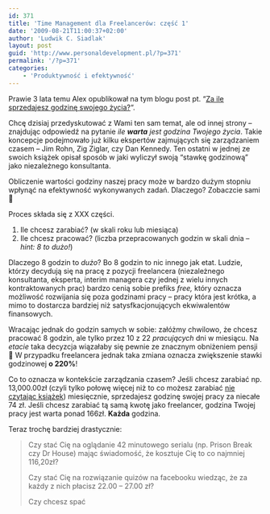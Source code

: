 ```yaml
---
id: 371
title: 'Time Management dla Freelancerów: część 1'
date: '2009-08-21T11:00:37+02:00'
author: 'Ludwik C. Siadlak'
layout: post
guid: 'http://www.personaldevelopment.pl/?p=371'
permalink: '/?p=371'
categories:
    - 'Produktywność i efektywność'
---
```


Prawie 3 lata temu Alex opublikował na tym blogu post pt. “[Za ile sprzedajesz godzinę swojego życia?](http://alexba.eu/2006-11-04/rozwoj-kariera-praca/za-ile-sprzedajesz-godzine-twojego-zycia/)“.

Chcę dzisiaj przedyskutować z Wami ten sam temat, ale od innej strony – znajdując odpowiedź na pytanie *ile **warta** jest godzina Twojego życia*. Takie koncepcje podejmowało już kilku ekspertów zajmujących się zarządzaniem czasem – Jim Rohn, Zig Ziglar, czy Dan Kennedy. Ten ostatni w jednej ze swoich książek opisał sposób w jaki wyliczył swoją “stawkę godzinową” jako niezależnego konsultanta.

Obliczenie wartości godziny naszej pracy może w bardzo dużym stopniu wpłynąć na efektywność wykonywanych zadań. Dlaczego? Zobaczcie sami 🙂

Proces składa się z XXX części.

1. Ile chcesz zarabiać? (w skali roku lub miesiąca)
2. Ile chcesz pracować? (liczba przepracowanych godzin w skali dnia – *hint: 8 to dużo!*)

Dlaczego 8 godzin to *dużo*? Bo 8 godzin to nic innego jak etat. Ludzie, którzy decydują się na pracę z pozycji freelancera (niezależnego konsultanta, eksperta, interim managera czy jednej z wielu innych kontraktowanych prac) bardzo cenią sobie prefiks *free,* który oznacza możliwość rozwijania się poza godzinami pracy – pracy która jest krótka, a mimo to dostarcza bardziej niż satysfkacjonujących ekwiwalentów finansowych.

Wracając jednak do godzin samych w sobie: załóżmy chwilowo, że chcesz pracować 8 godzin, ale tylko przez 10 z 22 *pracujących* dni w miesiącu. Na *etacie* taka decyzcja wiązałaby się pewnie ze znacznym obniżeniem pensji 🙂 W przypadku freelancera jednak taka zmiana oznacza zwiększenie stawki godzinowej **o 220%**!

Co to oznacza w kontekście zarządzania czasem? Jeśli chcesz zarabiać np. 13,000.00zł (czyli tylko połowę więcej niż to co możesz zarabiać [nie czytając książek](http://alexba.eu/2009-04-05/tematy-rozne/pare-informacji-o-biblioteczce/)) miesięcznie, sprzedajesz godzinę swojej pracy za niecałe 74 zł. Jeśli chcesz zarabiać tą samą kwotę jako freelancer, godzina Twojej pracy jest warta ponad 166zł. **Każda** godzina.

Teraz trochę bardziej drastycznie:

> Czy stać Cię na oglądanie 42 minutowego serialu (np. Prison Break czy Dr House) mając świadomość, że kosztuje Cię to co najmniej 116,20zł?
> 
> Czy stać Cię na rozwiązanie quizów na facebooku wiedząc, że za każdy z nich płacisz 22.00 – 27.00 zł?
> 
> Czy chcesz spać